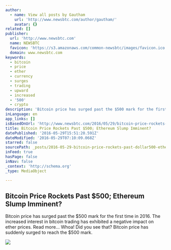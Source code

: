 ```yaml
---
author:
  - name: View all posts by Gautham
    url: 'http://www.newsbtc.com/author/gautham/'
    avatar: {}
related: []
publisher:
  url: 'http://www.newsbtc.com'
  name: NEWSBTC
  favicon: 'https://s3.amazonaws.com/common-newsbtc/images/favicon.ico'
  domain: www.newsbtc.com
keywords:
  - bitcoin
  - price
  - ether
  - currency
  - surges
  - trading
  - upward
  - increased
  - '500'
  - crypto
description: 'Bitcoin price has surged past the $500 mark for the first time in 2016. The increased interest in bitcoin trading has exhibited a negative impact on ether prices. Read more... Whoa! Did you see that? Bitcoin price has suddenly surged to reach the $500 mark.'
inLanguage: en
app_links: []
isBasedOnUrl: 'http://www.newsbtc.com/2016/05/29/bitcoin-price-rockets-past-500-ethereum-slump-imminent/'
title: Bitcoin Price Rockets Past $500; Ethereum Slump Imminent?
datePublished: '2016-05-29T15:51:20.591Z'
dateModified: '2016-05-29T07:10:09.068Z'
starred: false
sourcePath: _posts/2016-05-29-bitcoin-price-rockets-past-dollar500-ethereum-slump-imminent.md
inFeed: true
hasPage: false
inNav: false
_context: 'http://schema.org'
_type: MediaObject

---
```

<article style=""><h1>Bitcoin Price Rockets Past $500; Ethereum Slump Imminent?</h1><p>Bitcoin price has surged past the $500 mark for the first time in 2016. The increased interest in bitcoin trading has exhibited a negative impact on ether prices. Read more... Whoa! Did you see that? Bitcoin price has suddenly surged to reach the $500 mark.</p><img src="http://s3.amazonaws.com/main-newsbtc-images/2016/05/28225013/Bitcoin-Price-Rockets-Past-500-Ethereum-Slump-Imminent.jpg" /></article>